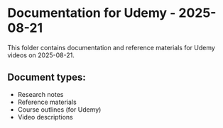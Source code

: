 # Documentation for Udemy - 2025-08-21

This folder contains documentation and reference materials for Udemy videos on 2025-08-21.

## Document types:
- Research notes
- Reference materials
- Course outlines (for Udemy)
- Video descriptions
